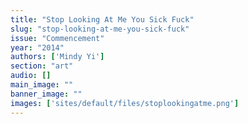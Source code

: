 ```yaml
---
title: "Stop Looking At Me You Sick Fuck"
slug: "stop-looking-at-me-you-sick-fuck"
issue: "Commencement"
year: "2014"
authors: ['Mindy Yi']
section: "art"
audio: []
main_image: ""
banner_image: ""
images: ['sites/default/files/stoplookingatme.png']
---
```

